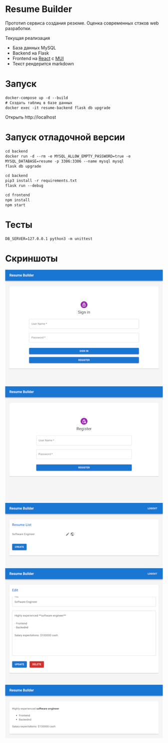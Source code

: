 # Resume Builder

Прототип сервиса создания резюме. Оценка современных стэков web разработки.

Текущая реализация
- База данных MySQL
- Backend на Flask
- Frontend на [React](https://react.dev/) с [MUI](https://mui.com/)
- Текст рендерится markdown

# Запуск
```
docker-compose up -d --build
# Создать таблиц в базе данных
docker exec -it resume-backend flask db upgrade
```

Открыть http://localhost

# Запуск отладочной версии
```
cd backend
docker run -d --rm -e MYSQL_ALLOW_EMPTY_PASSWORD=true -e MYSQL_DATABASE=resume -p 3306:3306 --name mysql mysql
flask db upgrade
```

```
cd backend
pip3 install -r requirements.txt
flask run --debug
```

```
cd frontend
npm install
npm start
```

# Тесты
```
DB_SERVER=127.0.0.1 python3 -m unittest
```

# Скриншоты
![Login page](screenshots/login.png)
![Registration page](screenshots/register.png)
![List page](screenshots/list.png)
![Edit page](screenshots/edit.png)
![Public view](screenshots/public.png)
